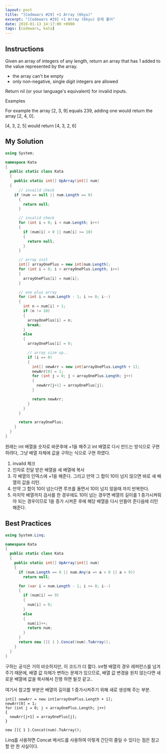 ```yaml
---
layout: post
title: "[Codewars #29] +1 Array (6kyu)"
excerpt: "[Codewars #29] +1 Array (6kyu) 문제 풀이"
date: 2019-01-13 14:17:00 +0900
tags: [codewars, kata]
---
```


## Instructions

Given an array of integers of any length, return an array that has 1 added to the value represented by the array.

- the array can't be empty
- only non-negative, single digit integers are allowed

Return nil (or your language's equivalent) for invalid inputs.

Examples

For example the array [2, 3, 9] equals 239, adding one would return the array [2, 4, 0].

[4, 3, 2, 5] would return [4, 3, 2, 6]

## My Solution

```csharp
using System;

namespace Kata
{
  public static class Kata
  {
    public static int[] UpArray(int[] num)
  {
      // invaild check
    if (num == null || num.Length == 0)
      {
        return null;
      }

      // invalid check
      for (int i = 0; i < num.Length; i++)
      {
        if (num[i] < 0 || num[i] >= 10)
        {
          return null;
        }
      }

      // array init
      int[] arrayOnePlus = new int[num.Length];
      for (int i = 0; i < arrayOnePlus.Length; i++)
      {
        arrayOnePlus[i] = num[i];
      }

      // one plus array
      for (int i = num.Length - 1; i >= 0; i--)
      {
        int n = num[i] + 1;
        if (n != 10)
        {
          arrayOnePlus[i] = n;
          break;
        }
        else
        {
          arrayOnePlus[i] = 0;

          // array size up..
          if (i == 0)
          {
            int[] newArr = new int[arrayOnePlus.Length + 1];
            newArr[0] = 1;
            for (int j = 0; j < arrayOnePlus.Length; j++)
            {
              newArr[j+1] = arrayOnePlus[j];
            }

            return newArr;
          }
        }
      }

      return arrayOnePlus;
    }
  }
}
```


원래는 int 배열을 숫자로 바꾼후에 +1을 해주고 int 배열로 다시 만드는 방식으로 구현하려다, 그냥 배열 자체에 값을 구하는 식으로 구현 하였다.

1. invaild 체크
2. 인자로 전달 받은 배열을 새 배열에 복사
3. 각 배열의 인덱스에 +1을 해준다. 그리고 만약 그 합이 10이 넘지 않으면 바로 새 배열의 값을 리턴.
4. 만약 그 합이 10이 넘는다면 루프를 돌면서 10이 넘지 않을때 까지 반복한다.
5. 마지막 배열까지 검사를 한 경우에도 10이 넘는 경우면 배열의 길이를 1 증가시켜줘야 되는 경우이므로 1을 증가 시켜준 후에 해당 배열을 다시 만들어 준다음에 리턴 해준다.

## Best Practices

```csharp
using System.Linq;

namespace Kata
{
  public static class Kata
  {
    public static int[] UpArray(int[] num)
    {
      if (num.Length == 0 || num.Any(a => a < 0 || a > 9))
        return null;

      for (var i = num.Length - 1; i >= 0; i--)
      {
        if (num[i] == 9)
        {
          num[i] = 0;
        }
        else
        {
          num[i]++;
          return num;
        }
      }
      return new []{ 1 }.Concat(num).ToArray();
    }
  }
}
```

구하는 공식은 거의 비슷하지만, 이 코드가 더 짧다.
int형 배열의 경우 레퍼런스를 넘겨주기 때문에, 배열 값 자체가 변하는 문제가 있으므로, 배열 값 변경을 원치 않는다면 새로운 배열에 값을 복사해서 진행 하면 될것 같고..
 
여기서 참고할 부분은 배열의 길이를 1 증가시켜주기 위해 새로 생성해 주는 부분.

```
int[] newArr = new int[arrayOnePlus.Length + 1];
newArr[0] = 1;
for (int j = 0; j < arrayOnePlus.Length; j++)
{
  newArr[j+1] = arrayOnePlus[j];
}
```


```
new []{ 1 }.Concat(num).ToArray();
```

Linq를 사용하면 Concat 메서드를 사용하여 이렇게 간단히 줄일 수 있다는 점은 참고할 만 한 사실이다.